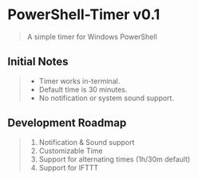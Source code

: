 # PowerShell-Timer v0.1
> A simple timer for Windows PowerShell

## Initial Notes
> - Timer works in-terminal.
> - Default time is 30 minutes.
> - No notification or system sound support.

## Development Roadmap
> 1. Notification & Sound support
> 2. Customizable Time
> 3. Support for alternating times (1h/30m default)
> 4. Support for IFTTT
